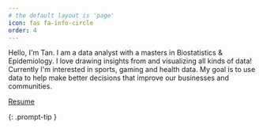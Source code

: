```yaml
---
# the default layout is 'page'
icon: fas fa-info-circle
order: 4
---
```


Hello, I'm Tan. I am a data analyst with a masters in Biostatistics & Epidemiology. I love drawing insights from and visualizing all kinds of data! Currently I'm interested in sports, gaming and health data. My goal is to use data to help make better decisions that improve our businesses and communities. 

[Resume](/assets/files/Resume.pdf)

{: .prompt-tip }
